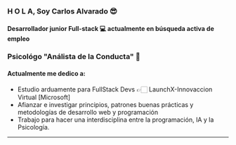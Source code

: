 ### H O L A, Soy Carlos Alvarado 😎
#### Desarrollador junior Full-stack 💻 actualmente en **búsqueda activa** de empleo
### Psicológo "Análista de la Conducta" 🧠

#### Actualmente me dedico a:

- Estudio arduamente para FullStack Devs 👉🏻 LaunchX-Innovaccion Virtual [Microsoft]
- Afianzar e investigar principios, patrones buenas prácticas y metodologías de desarrollo web y programación
- Trabajo para hacer una interdisciplina entre la programación, IA y la Psicología.
___
